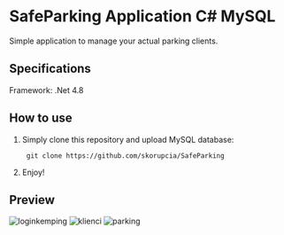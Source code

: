 # SafeParking Application C# MySQL

Simple application to manage your actual parking clients.

## Specifications

Framework: .Net 4.8

## How to use

1. Simply clone this repository and upload MySQL database:

        git clone https://github.com/skorupcia/SafeParking

2. Enjoy!

## Preview
![loginkemping](https://github.com/skorupcia/SafeParking/assets/136620461/2d8ffc7f-2c02-4a03-a700-29cfa8df644d)
![klienci](https://github.com/skorupcia/SafeParking/assets/136620461/5985d457-9f8d-45e4-bdc3-d23c8f6b46ef)
![parking](https://github.com/skorupcia/SafeParking/assets/136620461/cbcfb824-bdee-4e7e-b2a7-f7ced731b0c4)

